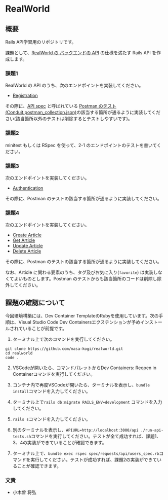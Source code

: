 # RealWorld

## 概要
Rails API学習用のリポジトリです。

課題として、[RealWorld の バックエンドの API](https://realworld-docs.netlify.app/docs/specs/backend-specs/introduction) の仕様を満たす Rails API を作成します。

### 課題1
RealWorld の API のうち、次のエンドポイントを実装してください。

- [Registration](https://realworld-docs.netlify.app/docs/specs/backend-specs/endpoints#registration)

その際に、[API spec](https://github.com/gothinkster/realworld/tree/main/api) と呼ばれている [Postman のテスト(Conduit.postman_collection.json)](https://github.com/gothinkster/realworld/blob/main/api/Conduit.postman_collection.json)の該当する箇所が通るように実装してください(該当箇所以外のテストは削除するとテストしやすいです)。

### 課題2

minitest もしくは RSpec を使って、2-1 のエンドポイントのテストを書いてください。

### 課題3

次のエンドポイントを実装してください。

- [Authentication](https://realworld-docs.netlify.app/docs/specs/backend-specs/endpoints#authentication)

その際に、Postman のテストの該当する箇所が通るように実装してください。

### 課題4

次のエンドポイントを実装してください。

- [Create Article](https://realworld-docs.netlify.app/docs/specs/backend-specs/endpoints#create-article)
- [Get Article](https://realworld-docs.netlify.app/docs/specs/backend-specs/endpoints#get-article)
- [Update Article](https://realworld-docs.netlify.app/docs/specs/backend-specs/endpoints#update-article)
- [Delete Article](https://realworld-docs.netlify.app/docs/specs/backend-specs/endpoints#delete-article)

その際に、Postman のテストの該当する箇所が通るように実装してください。

なお、Article に関わる要素のうち、タグ及びお気に入り(`favorite`) は実装しなくてよいものとします。Postman のテストからも該当箇所のコードは削除し除外してください。


## 課題の確認について
今回環境構築には、Dev Container TemplateのRubyを使用しています。次の手順は、Visual Studio Code Dev Containersエクステンションが予めインストールされていることが前提です。
1. ターミナル上で次のコマンドを実行してください。

```
git clone https://github.com/masa-kogi/realworld.git
cd realworld
code .
```

2. VSCodeが開いたら、コマンドパレットからDev Containers: Reopen in Containerコマンドを実行してください。

3. コンテナ内で再度VSCodeが開いたら、ターミナルを表示し、`bundle install`コマンドを入力してください。

4. ターミナル上で`rails db:migrate RAILS_ENV=development` コマンドを入力してください。

5. `rails s`コマンドを入力してください。

6. 別のターミナルを表示し、`APIURL=http://localhost:3000/api ./run-api-tests.sh`コマンドを実行してください。テストが全て成功すれば、課題1、3、4の実装ができていることが確認できます。

6. ターミナル上で、`bundle exec rspec spec/requests/api/users_spec.rb`コマンドを実行してください。テストが成功すれば、課題2の実装ができていることが確認できます。

### 文責
- 小木曽 将弘
